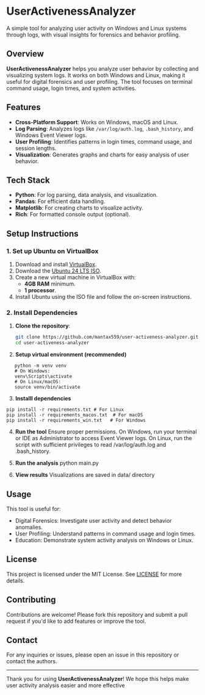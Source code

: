 # UserActivenessAnalyzer

A simple tool for analyzing user activity on Windows and Linux systems through logs, with visual insights for forensics and behavior profiling.

## Overview

**UserActivenessAnalyzer** helps you analyze user behavior by collecting and visualizing system logs. It works on both Windows and Linux, making it useful for digital forensics and user profiling. The tool focuses on terminal command usage, login times, and system activities.

## Features

- **Cross-Platform Support**: Works on Windows, macOS and Linux.
- **Log Parsing**: Analyzes logs like `/var/log/auth.log`, `.bash_history`, and Windows Event Viewer logs.
- **User Profiling**: Identifies patterns in login times, command usage, and session lengths.
- **Visualization**: Generates graphs and charts for easy analysis of user behavior.

## Tech Stack

- **Python**: For log parsing, data analysis, and visualization.
- **Pandas**: For efficient data handling.
- **Matplotlib**: For creating charts to visualize activity.
- **Rich**: For formatted console output (optional).

## Setup Instructions

### 1. Set up Ubuntu on VirtualBox

1. Download and install [VirtualBox](https://www.virtualbox.org/).
2. Download the [Ubuntu 24 LTS ISO](https://ubuntu.com/download/desktop).
3. Create a new virtual machine in VirtualBox with:
   - **4GB RAM** minimum.
   - **1 processor**.
4. Install Ubuntu using the ISO file and follow the on-screen instructions.

### 2. Install Dependencies

1. **Clone the repository**:

   ```bash
   git clone https://github.com/mantax559/user-activeness-analyzer.git
   cd user-activeness-analyzer

2. **Setup virtual environment (recommended)**
```
   python -m venv venv
   # On Windows:
   venv\Scripts\activate
   # On Linux/macOS:
   source venv/bin/activate
```

3. **Installl dependencies**
```
pip install -r requirements.txt # For Linux
pip install -r requirements_macos.txt  # For macOS
pip install -r requirements_win.txt   # For Windows
```

4. **Run the tool**
Ensure proper permissions. On Windows, run your terminal or IDE as Administrator to access Event Viewer logs.
On Linux, run the script with sufficient privileges to read /var/log/auth.log and .bash_history.

5. **Run the analysis**
python main.py

6. **View results**
Visualizations are saved in data/ directory

## Usage

This tool is useful for:

* Digital Forensics: Investigate user activity and detect behavior anomalies.
* User Profiling: Understand patterns in command usage and login times.
* Education: Demonstrate system activity analysis on Windows or Linux.

## License

This project is licensed under the MIT License. See [LICENSE](LICENSE.md) for more details.

## Contributing

Contributions are welcome! Please fork this repository and submit a pull request if you'd like to add features or improve the tool.

## Contact

For any inquiries or issues, please open an issue in this repository or contact the authors.

---

Thank you for using **UserActivenessAnalyzer**! We hope this helps make user activity analysis easier and more effective
